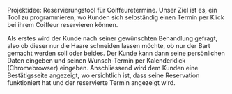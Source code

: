 ﻿﻿Projektidee: Reservierungstool für Coiffeuretermine. Unser Ziel ist es, ein Tool zu programmieren, wo Kunden sich selbständig einen Termin per Klick bei ihrem Coiffeur reservieren können. 

Als erstes wird der Kunde nach seiner gewünschten Behandlung gefragt, also ob dieser nur die Haare schneiden lassen möchte, ob nur der Bart gemacht werden soll oder beides. Der Kunde kann dann seine persönlichen Daten eingeben und seinen Wunsch-Termin per Kalenderklick (Chromebrowser) eingeben. 
Anschliessend wird dem Kunden eine Bestätigsseite angezeigt, wo ersichtlich ist, dass seine Reservation funktioniert hat und der reservierte Termin angezeigt wird. 



